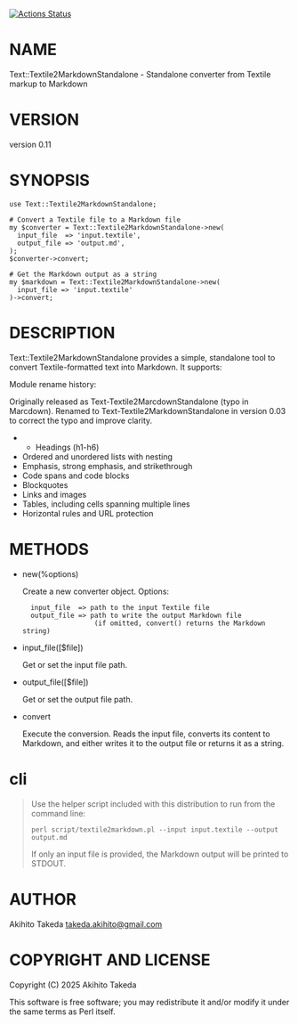 [![Actions Status](https://github.com/takihito/Text-Textile2MarkdownStandalone/actions/workflows/test.yml/badge.svg)](https://github.com/takihito/Text-Textile2MarkdownStandalone/actions)
# NAME

Text::Textile2MarkdownStandalone - Standalone converter from Textile markup to Markdown

# VERSION

version 0.11

# SYNOPSIS

    use Text::Textile2MarkdownStandalone;

    # Convert a Textile file to a Markdown file
    my $converter = Text::Textile2MarkdownStandalone->new(
      input_file  => 'input.textile',
      output_file => 'output.md',
    );
    $converter->convert;

    # Get the Markdown output as a string
    my $markdown = Text::Textile2MarkdownStandalone->new(
      input_file => 'input.textile'
    )->convert;

# DESCRIPTION

Text::Textile2MarkdownStandalone provides a simple, standalone tool to convert Textile-formatted text into Markdown. It supports:

Module rename history:

Originally released as Text-Textile2MarcdownStandalone (typo in Marcdown).
Renamed to Text-Textile2MarkdownStandalone in version 0.03 to correct the typo and improve clarity.

- - Headings (h1-h6)
- Ordered and unordered lists with nesting
- Emphasis, strong emphasis, and strikethrough
- Code spans and code blocks
- Blockquotes
- Links and images
- Tables, including cells spanning multiple lines
- Horizontal rules and URL protection

# METHODS

- new(%options)

    Create a new converter object. Options:

        input_file  => path to the input Textile file
        output_file => path to write the output Markdown file
                        (if omitted, convert() returns the Markdown string)

- input\_file(\[$file\])

    Get or set the input file path.

- output\_file(\[$file\])

    Get or set the output file path.

- convert

    Execute the conversion. Reads the input file, converts its content to Markdown, and either writes it to the output file or returns it as a string.

# cli

> Use the helper script included with this distribution to run from the command line:
>
>     perl script/textile2markdown.pl --input input.textile --output output.md
>
> If only an input file is provided, the Markdown output will be printed to STDOUT.

# AUTHOR

Akihito Takeda <takeda.akihito@gmail.com>

# COPYRIGHT AND LICENSE

Copyright (C) 2025 Akihito Takeda

This software is free software; you may redistribute it and/or modify it under the same terms as Perl itself.
